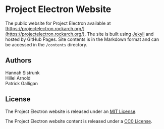 # Project Electron Website

The public website for Project Electron available at [https://projectelectron.rockarch.org/](https://projectelectron.rockarch.org/). The site is built using [Jekyll](https://jekyllrb.com) and hosted by GitHub Pages. Site contents is in the Markdown format and can be accessed in the `/contents` directory.

## Authors
Hannah Sistrunk  
Hillel Arnold  
Patrick Galligan  

## License

The Project Electron website is released under an [MIT License](LICENSE).

The Project Electron website content is released under a [CC0 License](LICENSE-CC0.md).
